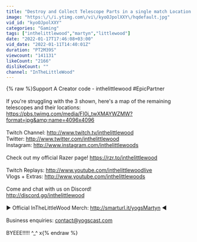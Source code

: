 ```yaml
---
title: "Destroy and Collect Telescope Parts in a single match Location - Fortnite (Seven Quest)"
image: "https:\/\/i.ytimg.com\/vi\/kyoOJpolXXY\/hqdefault.jpg"
vid_id: "kyoOJpolXXY"
categories: "Gaming"
tags: ["inthelittlewood","martyn","littlewood"]
date: "2022-01-17T17:46:08+03:00"
vid_date: "2022-01-11T14:40:01Z"
duration: "PT2M39S"
viewcount: "141131"
likeCount: "2166"
dislikeCount: ""
channel: "InTheLittleWood"
---
```

{% raw %}Support A Creator code - inthelittlewood #EpicPartner<br /><br />If you're struggling with the 3 shown, here's a map of the remaining telescopes and their locations:<br /><a rel="nofollow" target="blank" href="https://pbs.twimg.com/media/FI0j_twXMAYWZMW?format=jpg&amp;name=4096x4096">https://pbs.twimg.com/media/FI0j_twXMAYWZMW?format=jpg&amp;name=4096x4096</a><br /><br />Twitch Channel: <a rel="nofollow" target="blank" href="http://www.twitch.tv/inthelittlewood">http://www.twitch.tv/inthelittlewood</a><br />Twitter: <a rel="nofollow" target="blank" href="http://www.twitter.com/inthelittlewood">http://www.twitter.com/inthelittlewood</a><br />Instagram: <a rel="nofollow" target="blank" href="http://www.instagram.com/inthelittlewoods">http://www.instagram.com/inthelittlewoods</a><br /><br />Check out my official Razer page! <a rel="nofollow" target="blank" href="https://rzr.to/inthelittlewood">https://rzr.to/inthelittlewood</a><br /><br />Twitch Replays: <a rel="nofollow" target="blank" href="http://www.youtube.com/inthelittlewoodlive">http://www.youtube.com/inthelittlewoodlive</a><br />Vlogs + Extras: <a rel="nofollow" target="blank" href="http://www.youtube.com/inthelittlewoods">http://www.youtube.com/inthelittlewoods</a><br /><br />Come and chat with us on Discord!<br /><a rel="nofollow" target="blank" href="http://discord.gg/inthelittlewood">http://discord.gg/inthelittlewood</a><br /><br />► Official InTheLittleWood Merch: <a rel="nofollow" target="blank" href="http://smarturl.it/yogsMartyn">http://smarturl.it/yogsMartyn</a> ◄<br /><br />Business enquiries: contact@yogscast.com<br /><br />BYEEE!!!!! ^_^ x{% endraw %}
